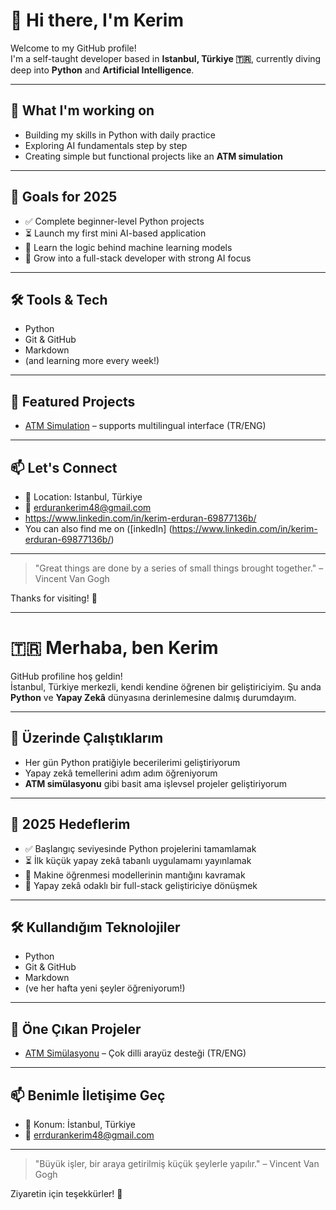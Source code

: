 # 👋 Hi there, I'm Kerim

Welcome to my GitHub profile!  
I'm a self-taught developer based in **Istanbul, Türkiye 🇹🇷**, currently diving deep into **Python** and **Artificial Intelligence**.

---

## 🚀 What I'm working on
- Building my skills in Python with daily practice  
- Exploring AI fundamentals step by step  
- Creating simple but functional projects like an **ATM simulation**

---

## 🎯 Goals for 2025
- ✅ Complete beginner-level Python projects  
- ⏳ Launch my first mini AI-based application  
- 🧠 Learn the logic behind machine learning models  
- 🌱 Grow into a full-stack developer with strong AI focus

---

## 🛠️ Tools & Tech
- Python  
- Git & GitHub  
- Markdown  
- (and learning more every week!)

---

## 📌 Featured Projects
- [ATM Simulation](https://github.com/kerimcodes/atm-simulation) – supports multilingual interface (TR/ENG)

---

## 📫 Let's Connect
- 📍 Location: Istanbul, Türkiye  
- 📧 erdurankerim48@gmail.com
- https://www.linkedin.com/in/kerim-erduran-69877136b/
- You can also find me on ([inkedIn] (https://www.linkedin.com/in/kerim-erduran-69877136b/)

---

> "Great things are done by a series of small things brought together." – Vincent Van Gogh

Thanks for visiting! 🙌

---

# 🇹🇷 Merhaba, ben Kerim

GitHub profiline hoş geldin!  
İstanbul, Türkiye merkezli, kendi kendine öğrenen bir geliştiriciyim. Şu anda **Python** ve **Yapay Zekâ** dünyasına derinlemesine dalmış durumdayım.

---

## 🚀 Üzerinde Çalıştıklarım
- Her gün Python pratiğiyle becerilerimi geliştiriyorum  
- Yapay zekâ temellerini adım adım öğreniyorum  
- **ATM simülasyonu** gibi basit ama işlevsel projeler geliştiriyorum

---

## 🎯 2025 Hedeflerim
- ✅ Başlangıç seviyesinde Python projelerini tamamlamak  
- ⏳ İlk küçük yapay zekâ tabanlı uygulamamı yayınlamak  
- 🧠 Makine öğrenmesi modellerinin mantığını kavramak  
- 🌱 Yapay zekâ odaklı bir full-stack geliştiriciye dönüşmek

---

## 🛠️ Kullandığım Teknolojiler
- Python  
- Git & GitHub  
- Markdown  
- (ve her hafta yeni şeyler öğreniyorum!)

---

## 📌 Öne Çıkan Projeler
- [ATM Simülasyonu](https://github.com/kerimcodes/atm-simulation) – Çok dilli arayüz desteği (TR/ENG)

---

## 📫 Benimle İletişime Geç
- 📍 Konum: İstanbul, Türkiye  
- 📧 errdurankerim48@gmail.com 

---

> "Büyük işler, bir araya getirilmiş küçük şeylerle yapılır." – Vincent Van Gogh

Ziyaretin için teşekkürler! 🙌
